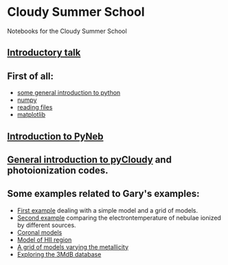 # Cloudy Summer School

Notebooks for the Cloudy Summer School

## [Introductory talk](py-stuffs.pdf)


## First of all:
* [some general introduction to python](Notebooks/1.intro_Python.ipynb)
* [numpy](Notebooks/2.intro_numpy.ipynb)
* [reading files](Notebooks/3.Interact_with_files.ipynb)
* [matplotlib](Notebooks/4.intro_Matplotlib.ipynb)

## [Introduction to PyNeb](Notebooks/Intro_PyNeb.ipynb)

## [General introduction to pyCloudy](pyCloudy.pdf) and photoionization codes.

## Some examples related to Gary's examples:

* [First example](Notebooks/FirstModels.ipynb) dealing with a simple model and a grid of models.
* [Second example](Notebooks/SecondModels.ipynb) comparing the electrontemperature of nebulae ionized by different sources.
* [Coronal models](Notebooks/Coronal.ipynb)
* [Model of HII region](Notebooks/HII_Models.ipynb)
* [A grid of models varying the metallicity](Notebooks/VaryZ.ipynb)
* [Exploring the 3MdB database](Notebooks/explore_3MdB.ipynb)
